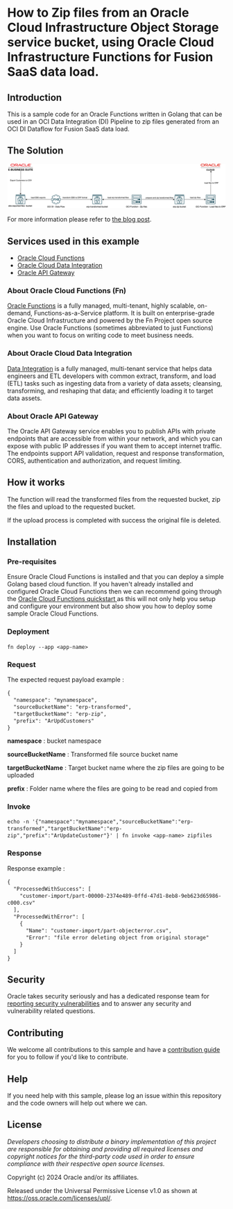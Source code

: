 # How to Zip files from an Oracle Cloud Infrastructure Object Storage service bucket, using Oracle Cloud Infrastructure  Functions for Fusion SaaS data load.

## Introduction

This is a sample code for an Oracle Functions written in Golang that can be used in an OCI Data Integration (DI) Pipeline
to zip files generated from an OCI DI Dataflow for Fusion SaaS data load.

## The Solution
![](diagram.drawio.png)

For more information please refer to [the blog post](https://www.ateam-oracle.com/post/using-oci-di-and-functions-for-fusion-saas-data-load).

## Services used in this example

* [Oracle Cloud Functions](https://docs.oracle.com/en-us/iaas/Content/Functions/Concepts/functionsoverview.htm)
* [Oracle Cloud Data Integration](https://docs.oracle.com/en-us/iaas/data-integration/using/overview.htm)
* [Oracle API Gateway](https://docs.oracle.com/en-us/iaas/Content/APIGateway/Concepts/apigatewayoverview.htm)

### About Oracle Cloud Functions (Fn)
[Oracle Functions](https://docs.oracle.com/en-us/iaas/Content/Functions/home.htm#top) is a fully managed, multi-tenant, highly scalable, on-demand, Functions-as-a-Service platform. It is built on enterprise-grade Oracle Cloud Infrastructure and powered by the Fn Project open source engine. Use Oracle Functions (sometimes abbreviated to just Functions) when you want to focus on writing code to meet business needs.

### About Oracle Cloud Data Integration

[Data Integration](https://docs.oracle.com/en-us/iaas/data-integration/using/overview.htm) is a fully managed, multi-tenant service that helps data engineers and ETL developers with common extract, transform, and load (ETL) tasks such as ingesting data from a variety of data assets; cleansing, transforming, and reshaping that data; and efficiently loading it to target data assets.

### About Oracle API Gateway

The Oracle API Gateway service enables you to publish APIs with private endpoints that are accessible from within your network, and which you can expose with public IP addresses if you want them to accept internet traffic. The endpoints support API validation, request and response transformation, CORS, authentication and authorization, and request limiting.

## How it works

The function will read the transformed files from the requested bucket, zip the files and upload to the requested bucket.

If the upload process is completed with success the original file is deleted.

## Installation

### Pre-requisites

Ensure Oracle Cloud Functions is installed and that you can deploy a simple Golang based cloud function. If you haven't already installed and configured Oracle Cloud Functions then we can recommend going through the [Oracle Cloud Functions quickstart ](https://www.oracle.com/webfolder/technetwork/tutorials/infographics/oci_faas_gettingstarted_quickview/functions_quickview_top/functions_quickview/index.html) as this will not only help you setup and configure your environment but also show you how to deploy some sample Oracle Cloud Functions.

### Deployment
```
fn deploy --app <app-name>
```

### Request

The expected request payload example :

```
{
  "namespace": "mynamespace",
  "sourceBucketName": "erp-transformed",
  "targetBucketName": "erp-zip",
  "prefix": "ArUpdCustomers"
}
```
**namespace** : bucket namespace

**sourceBucketName** : Transformed file source bucket name

**targetBucketName** : Target bucket name where the zip files are going to be uploaded

**prefix** : Folder name where the files are going to be read and copied from


### Invoke

```
echo -n '{"namespace":"mynamespace","sourceBucketName":"erp-transformed","targetBucketName":"erp-zip","prefix":"ArUpdateCustomer"}' | fn invoke <app-name> zipfiles
```

### Response

Response example :
```
{
  "ProcessedWithSuccess": [
    "customer-import/part-00000-2374e489-0ffd-47d1-8eb8-9eb623d65986-c000.csv"
  ],
  "ProcessedWithError": [
    {
      "Name": "customer-import/part-objecterror.csv",
      "Error": "file error deleting object from original storage"
    }
  ]
}
```
## Security

Oracle takes security seriously and has a dedicated response team for [reporting security vulnerabilities](./SECURITY.md) and to answer any security and vulnerability related questions.

## Contributing

We welcome all contributions to this sample and have a [contribution guide](./CONTRIBUTING.md) for you to follow if you'd like to contribute.

## Help

If you need help with this sample, please log an issue within this repository and the code owners will help out where we can.

## License

*Developers choosing to distribute a binary implementation of this project are responsible for obtaining and providing all required licenses and copyright notices for the third-party code used in order to ensure compliance with their respective open source licenses.*

Copyright (c) 2024 Oracle and/or its affiliates. 

Released under the Universal Permissive License v1.0 as shown at
<https://oss.oracle.com/licenses/upl/>.
